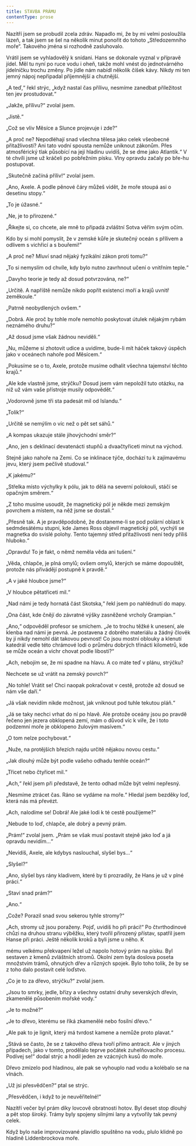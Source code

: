 ```yaml
---
title: STAVBA PRÁMU
contentType: prose
---
```


<section>

Nazítří jsem se probudil zcela zdráv. Napadlo mi, že by mi velmi posloužila lázeň, a tak jsem se šel na několik minut ponořit do tohoto „Středozemního moře“. Takového jména si rozhodně zasluhovalo.

Vrátil jsem se vyhladovělý k snídani. Hans se dokonale vyznal v přípravě jídel. Měl tu nyní po ruce vodu i oheň, takže mohl vnést do jednotvárného jídelníčku trochu změny. Po jídle nám nabídl několik číšek kávy. Nikdy mi ten jemný nápoj nepřipadal příjemnější a chutnější.

„A teď,“ řekl strýc, „když nastal čas přílivu, nesmíme zanedbat příležitost ten jev prostudovat.“

„Jakže, přílivu?“ zvolal jsem.

„Jistě.“

„Což se vliv Měsíce a Slunce projevuje i zde?“

„A proč ne? Nepodléhají snad všechna tělesa jako celek všeobecné přitažlivosti? Ani tato vodní spousta nemůže uniknout zákonům. Přes atmosférický tlak působící na její hladinu uvidíš, že se dme jako Atlantik.“ V té chvíli jsme už kráčeli po pobřežním písku. Vlny opravdu začaly po bře-hu postupovat.

„Skutečně začíná příliv!“ zvolal jsem.

„Ano, Axele. A podle pěnové čáry můžeš vidět, že moře stoupá asi o desetinu stopy.“

„To je úžasné.“

„Ne, je to přirozené.“

„Říkejte si, co chcete, ale mně to připadá zvláštní Sotva věřím svým očím.

Kdo by si mohl pomyslit, že v zemské kůře je skutečný oceán s přílivem a odlivem s vichřicí a s bouřemi!“

„A proč ne? Mluví snad nějaký fyzikální zákon proti tomu?“

„To si nemyslím od chvíle, kdy bylo nutno zavrhnout učení o vnitřním teple.“

„Davyho teorie je tedy až dosud potvrzována, ne?“

„Určitě. A napříště nemůže nikdo popřít existenci moří a krajů uvnitř zeměkoule.“

„Patrně neobydlených ovšem.“

„Dobrá. Ale proč by tohle moře nemohlo poskytovat útulek nějakým rybám neznámého druhu?“

„Až dosud jsme však žádnou neviděli.“

„Nu, můžeme si zhotovit udice a uvidíme, bude-li mít háček takový úspěch jako v oceánech nahoře pod Měsícem.“

„Pokusíme se o to, Axele, protože musíme odhalit všechna tajemství těchto krajů.“

„Ale kde vlastně jsme, strýčku? Dosud jsem vám nepoložil tuto otázku, na niž už vám vaše přístroje musily odpovědět.“

„Vodorovně jsme tři sta padesát mil od Islandu.“

„Tolik?“

„Určitě se nemýlím o víc než o pět set sáhů.“

„A kompas ukazuje stále jihovýchodní směr?“

„Ano, jen s deklinací devatenácti stupňů a dvaačtyřiceti minut na východ.

Stejně jako nahoře na Zemi. Co se inklinace týče, dochází tu k zajímavému jevu, který jsem pečlivě studoval.“

„K jakému?“

„Střelka místo výchylky k pólu, jak to dělá na severní polokouli, stáčí se opačným směrem.“

„Z toho musíme usoudit, že magnetický pól je někde mezi zemským povrchem a místem, na něž jsme se dostali.“

„Přesně tak. A je pravděpodobné, že dostaneme-li se pod polární oblast k sedmdesátému stupni, kde James Ross objevil magnetický pól, vychýlí se magnetka do svislé polohy. Tento tajemný střed přitažlivosti není tedy příliš hluboko.“

„Opravdu! To je fakt, o němž neměla věda ani tušení.“

„Věda, chlapče, je plná omylů; ovšem omylů, kterých se máme dopouštět, protože nás přivádějí postupně k pravdě.“

„A v jaké hloubce jsme?“

„V hloubce pětatřiceti mil.“

„Nad námi je tedy hornatá část Skotska,“ řekl jsem po nahlédnutí do mapy.

„Ona část, kde čnějí do závratné výšky zasněžené vrcholy Grampian.“

„Ano,“ odpověděl profesor se smíchem. „Je to trochu těžké k unesení, ale klenba nad námi je pevná. Je postavena z dobrého materiálu a žádný člověk by jí nikdy nemohl dát takovou pevnost! Co jsou mostní oblouky a klenutí katedrál vedle této chrámové lodi o průměru dobrých třinácti kilometrů, kde se může oceán a vichr chovat podle libosti?“

„Ach, nebojím se, že mi spadne na hlavu. A co máte teď v plánu, strýčku?

Nechcete se už vrátit na zemský povrch?“

„No tohle! Vrátit se! Chci naopak pokračovat v cestě, protože až dosud se nám vše daří.“

„Já však nevidím nikde možnost, jak vniknout pod tuhle tekutou pláň.“

„Já se taky nechci vrhat do ní po hlavě. Ale protože oceány jsou po pravdě řečeno jen jezera obklopená zemí, mám o důvod víc k víře, že i toto podzemní moře je obklopeno žulovým masívem.“

„O tom nelze pochybovat.“

„Nuže, na protějších březích najdu určitě nějakou novou cestu.“

„Jak dlouhý může být podle vašeho odhadu tenhle oceán?“

„Třicet nebo čtyřicet mil.“

„Ach,“ řekl jsem při představě, že tento odhad může být velmi nepřesný.

„Nesmíme ztrácet čas. Ráno se vydáme na moře.“ Hledal jsem bezděky loď, která nás má převézt.

„Ach, nalodíme se! Dobrá! Ale jaké lodi k té cestě použijeme?“

„Nebude to loď, chlapče, ale dobrý a pevný prám.

„Prám!“ zvolal jsem. „Prám se však musí postavit stejně jako loď a já opravdu nevidím…“

„Nevidíš, Axele, ale kdybys naslouchal, slyšel bys…“

„Slyšel?“

„Ano, slyšel bys rány kladivem, které by ti prozradily, že Hans je už v plné práci.“

„Staví snad prám?“

„Ano.“

„Cože? Porazil snad svou sekerou tyhle stromy?“

„Ach, stromy už jsou poraženy. Pojď, uvidíš ho při práci!“ Po čtvrthodinové chůzi na druhou stranu výběžku, který tvořil přirozený přístav, spatřil jsem Hanse při práci. Ještě několik kroků a byli jsme u něho. K

mému velkému překvapení ležel už napolo hotový prám na písku. Byl sestaven z kmenů zvláštních stromů. Okolní zem byla doslova poseta množstvím trámů, ohnutých dřev a různých spojek. Bylo toho tolik, že by se z toho dalo postavit celé loďstvo.

„Co je to za dřevo, strýčku?“ zvolal jsem.

„Jsou to smrky, jedle, břízy a všechny ostatní druhy severských dřevin, zkamenělé působením mořské vody.“

„Je to možné?“

„Je to dřevo, kterému se říká zkamenělé nebo fosilní dřevo.“

„Ale pak to je lignit, který má tvrdost kamene a nemůže proto plavat.“

„Stává se často, že se z takového dřeva tvoří přímo antracit. Ale v jiných případech, jako v tomto, prodělalo teprve počátek zuhelňovacího procesu. Podívej se!“ dodal strýc a hodil jeden ze vzácných kusů do moře.

Dřevo zmizelo pod hladinou, ale pak se vyhouplo nad vodu a kolébalo se na vlnách.

„Už jsi přesvědčen?“ ptal se strýc.

„Přesvědčen, i když to je neuvěřitelné!“

Nazítří večer byl prám díky lovcově obratnosti hotov. Byl deset stop dlouhý a pět stop široký. Trámy byly spojeny silnými lany a vytvořily tak pevný celek.

Když bylo naše improvizované plavidlo spuštěno na vodu, plulo klidně po hladině Liddenbrockova moře.

</section>
